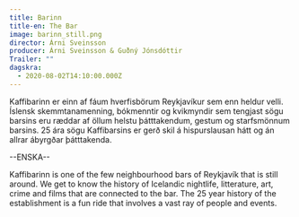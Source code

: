 ```yaml
---
title: Barinn
title-en: The Bar
image: barinn_still.png
director: Árni Sveinsson
producer: Árni Sveinsson & Guðný Jónsdóttir
Trailer: ""
dagskra:
  - 2020-08-02T14:10:00.000Z
---
```

Kaffibarinn er einn af fáum hverfisbörum Reykjavíkur sem enn heldur velli. Íslensk skemmtanamenning, bókmenntir og kvikmyndir sem tengjast sögu barsins eru ræddar af öllum helstu þátttakendum, gestum og starfsmönnum barsins. 25 ára sögu Kaffibarsins er gerð skil á hispurslausan hátt og án allrar ábyrgðar þátttakenda.

\--ENSKA--

Kaffibarinn is one of the few neighbourhood bars of Reykjavík that is still around. We get to know the history of Icelandic nightlife, litterature, art, crime and films that are connected to the bar. The 25 year history of the establishment is a fun ride that involves a vast ray of people and events.